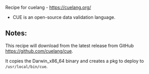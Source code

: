 Recipe for cuelang - https://cuelang.org/

- CUE is an open-source data validation language.

## Notes:

This recipe will download from the latest release from GitHub https://github.com/cuelang/cue.

It copies the Darwin_x86_64 binary and creates a pkg to deploy to `/usr/local/bin/cue`.
